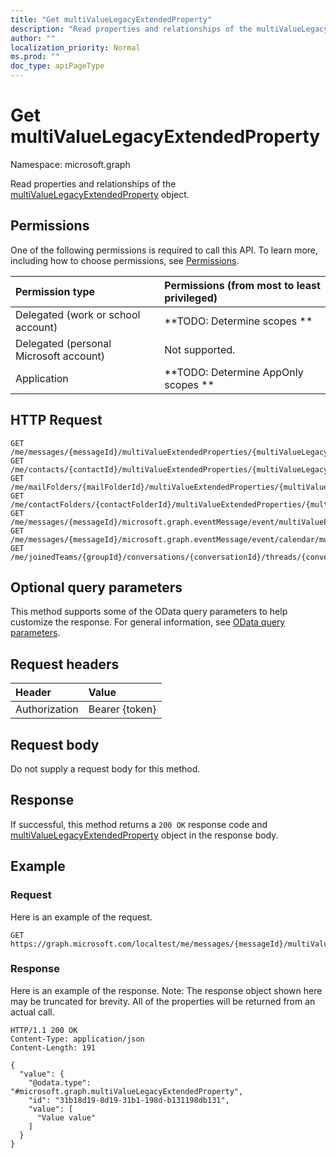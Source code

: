 ```yaml
---
title: "Get multiValueLegacyExtendedProperty"
description: "Read properties and relationships of the multiValueLegacyExtendedProperty object."
author: ""
localization_priority: Normal
ms.prod: ""
doc_type: apiPageType
---
```


# Get multiValueLegacyExtendedProperty

Namespace: microsoft.graph

Read properties and relationships of the [multiValueLegacyExtendedProperty](../resources/multivaluelegacyextendedproperty.md) object.

## Permissions
One of the following permissions is required to call this API. To learn more, including how to choose permissions, see [Permissions](/concepts/permissions-reference.md).

|Permission type|Permissions (from most to least privileged)|
|:---|:---|
|Delegated (work or school account)|**TODO: Determine scopes **|
|Delegated (personal Microsoft account)|Not supported.|
|Application|**TODO: Determine AppOnly scopes **|

## HTTP Request
<!-- {
  "blockType": "ignored"
}
-->
``` http
GET /me/messages/{messageId}/multiValueExtendedProperties/{multiValueLegacyExtendedPropertyId}
GET /me/contacts/{contactId}/multiValueExtendedProperties/{multiValueLegacyExtendedPropertyId}
GET /me/mailFolders/{mailFolderId}/multiValueExtendedProperties/{multiValueLegacyExtendedPropertyId}
GET /me/contactFolders/{contactFolderId}/multiValueExtendedProperties/{multiValueLegacyExtendedPropertyId}
GET /me/messages/{messageId}/microsoft.graph.eventMessage/event/multiValueExtendedProperties/{multiValueLegacyExtendedPropertyId}
GET /me/messages/{messageId}/microsoft.graph.eventMessage/event/calendar/multiValueExtendedProperties/{multiValueLegacyExtendedPropertyId}
GET /me/joinedTeams/{groupId}/conversations/{conversationId}/threads/{conversationThreadId}/posts/{postId}/multiValueExtendedProperties/{multiValueLegacyExtendedPropertyId}
```

## Optional query parameters
This method supports some of the OData query parameters to help customize the response. For general information, see [OData query parameters](/graph/query-parameters).

## Request headers
|Header|Value|
|:---|:---|
|Authorization|Bearer {token}|

## Request body
Do not supply a request body for this method.

## Response
If successful, this method returns a `200 OK` response code and [multiValueLegacyExtendedProperty](../resources/multivaluelegacyextendedproperty.md) object in the response body.

## Example

### Request
Here is an example of the request.
<!-- {
  "blockType": "request",
  "name": "get_multivaluelegacyextendedproperty"
}
-->
``` http
GET https://graph.microsoft.com/localtest/me/messages/{messageId}/multiValueExtendedProperties/{multiValueLegacyExtendedPropertyId}
```

### Response
Here is an example of the response. Note: The response object shown here may be truncated for brevity. All of the properties will be returned from an actual call.
<!-- {
  "blockType": "response",
  "truncated": true,
  "@odata.type": "microsoft.graph.multiValueLegacyExtendedProperty"
}
-->
``` http
HTTP/1.1 200 OK
Content-Type: application/json
Content-Length: 191

{
  "value": {
    "@odata.type": "#microsoft.graph.multiValueLegacyExtendedProperty",
    "id": "31b18d19-8d19-31b1-198d-b131198db131",
    "value": [
      "Value value"
    ]
  }
}
```


